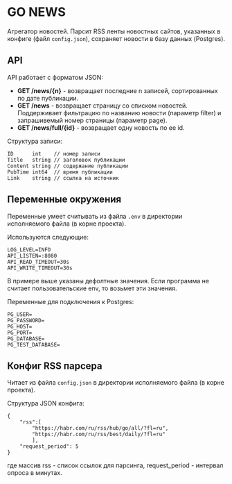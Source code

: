 # GO NEWS

Aгрегатор новостей. Парсит RSS ленты новостных сайтов, указанных в конфиге (файл `config.json`), сохраняет новости в базу данных (Postgres). 

## API

API работает с форматом JSON:

* **GET /news/{n}** - возвращает последние n записей, сортированных по дате публикации.
* **GET /news** - возвращает страницу со списком новостей. Поддерживает фильтрацию по названию новости (параметр filter) и запрашивемый номер страницы (параметр page).
* **GET /news/full/{id}** - возвращает одну новость по ее id.


Структура записи:

    ID      int    // номер записи
    Title   string // заголовок публикации
    Content string // содержание публикации
    PubTime int64  // время публикации
    Link    string // ссылка на источник

## Переменные окружения

Переменные умеет считывать из файла `.env` в директории исполняемого файла (в корне проекта).

Используются следующие:

    LOG_LEVEL=INFO
    API_LISTEN=:8080
    API_READ_TIMEOUT=30s
    API_WRITE_TIMEOUT=30s

В примере выше указаны дефолтные значения. Если программа не считает пользовательские env, то возьмет эти значения. 

Переменные для подключения к Postgres:

    PG_USER=
    PG_PASSWORD=
    PG_HOST=
    PG_PORT=
    PG_DATABASE=
    PG_TEST_DATABASE=

## Конфиг RSS парсера

Читает из файла `config.json` в директории исполняемого файла (в корне проекта).

Структура JSON конфига:

    {
        "rss":[
            "https://habr.com/ru/rss/hub/go/all/?fl=ru",
            "https://habr.com/ru/rss/best/daily/?fl=ru"
            ],
        "request_period": 5
    }

где массив rss - список ссылок для парсинга, request_period - интервал опроса в минутах.

